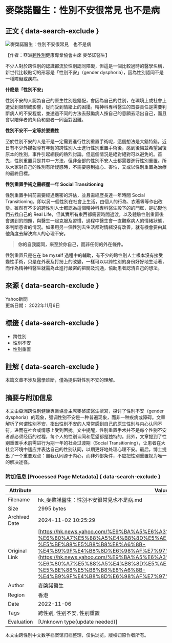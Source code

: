 # 麥棨諾醫生：性別不安很常見 也不是病

## 正文 { data-search-exclude }


![麥棨諾醫生：性別不安很常見　也不是病](https://s.yimg.com/ny/api/res/1.2/FV24DqrzFyAAnfNjFgdsmQ--/YXBwaWQ9aGlnaGxhbmRlcjt3PTk2MDtoPTY0MDtjZj13ZWJw/https://s.yimg.com/os/creatr-uploaded-images/2021-07/52f715f0-f040-11eb-bbf3-9f40fdb33471)

【作者：亞洲[跨性別](https://hk.news.yahoo.com/tag/跨性別)健康專業協會主席 麥棨諾醫生】

不少人對於跨性別的認識都流於性別認同障礙，但這是一個比較過時的醫學名稱，新世代比較貼切的形容是「性別不安」（gender dysphoria），因為性別認同不是一種障礙或疾病。

**什麼是「性別不安」**

性別不安的人認為自己的原生性別是錯配，會因為自己的性別，在環境上或社會上遭受到限制或影響，從而受到情緒上的困擾。精神科專科醫生的首要責任是需要判斷病人的不安程度，並透過不同的方法去鼓勵病人按自己的意願去活出自己，而且會以陪伴者的角色和患者一同面對困難。

**性別不安不一定等於要變性**

至於性別不安的人是不是一定需要進行性別重置手術呢，這個想法是大錯特錯。近日有不少外媒報導有年輕的跨性別人士進行性別重置手術後，感到後悔並希望回復原本的性別，事件引起網民的熱烈討論。但這個情況是絕對絕對可以避免的。首先，性別重置只是其中一方法，但非全部的性別不安人士都需要進行性別重置。所以大家對自己的性別有所疑惑時，不需要感到擔心、害怕，又或以性別重置為治療的最終目標。

**性別重置手術之需經歷一年 Social Transitioning**

性別重置手術前需要經過嚴密的評估，並且需經歷長達一年時間 Social Transitioning，即以另一個性別在社會上生活，由個人的行為、衣著等等作出改變。雖然有不少的跨性別人士都認為這個精神科專科醫生設下的的門檻，是妨礙他們去找自己的 Real Life，但其實所有東西都需要時間過渡，以及體驗性別重置後會遇到的問題，與醫生一起克服及習慣，過程中醫生會一直觀察病人的情緒狀態，來判斷患者的情況。如果用另一個性別去生活都對情緒沒有改善，就有機會要由其他角度去解決病人的心理不安。

> **你的自我認同，來至於你自己，而非任何的外在條件。**

性別重置只是在在 be myself 過程中的輔助，有不少的跨性別人士根本沒有接受變性手術，只是在外表及打扮上的改變，一樣可以以跨性別的身份好好地生活著，而作為精神科醫生就需為此進行嚴密的把關及沟通，協助患者認清自己的想法。

## 來源 { data-search-exclude }
Yahoo新聞  
更新日期： 2022年11月6日  

## 標籤 { data-search-exclude }
- 跨性別
- 性別不安
- 性別重置

## 註解 { data-search-exclude }
本篇文章不涉及醫學診斷，僅為提供對性別不安的理解。

## 摘要与附加信息

<!-- tcd_abstract -->
本文由亞洲跨性別健康專業協會主席麥棨諾醫生撰寫，探讨了性别不安（gender dysphoria）的现象，强调性别不安是一种普遍现象，而非一种疾病或障碍。文章解析了何谓性别不安，指出性别不安的人常常感到自己的原生性别与内心认同不符，进而在社会或情感上受到困扰。文中提醒，性别重置手术并不是每个性别不安者都必须经历的过程，每个人的性别认同和愿望都是独特的。此外，文章提到了性别重置手术前需进行为期一年的社会过渡期（Social Transitioning），让患者在大社会环境中适应并表达自己的性别认同，以期更好地处理心理不安。最后，博士提出了一个重要观点：自我认同源于内心，而非外部条件，不应把性别重置视为唯一的解决途径。
<!-- tcd_abstract_end -->

### 附加信息 [Processed Page Metadata] { data-search-exclude }

| Attribute       | Value                                  |
|-----------------|----------------------------------------|
| Filename        | hk_麥棨諾醫生：性別不安很常見也不是病.md                             |
| Size            | 2995 bytes                           |
| Archived Date   | 2024-11-02 10:25:29                             |
| Original Link   | [https://hk.news.yahoo.com/%E9%BA%A5%E6%A3%A8%E8%AB%BE%E9%86%AB%E7%94%9F-%E6%80%A7%E5%88%A5%E4%B8%8D%E5%AE%89-%E5%BE%88%E5%B8%B8%E8%A6%8B-%E4%B9%9F%E4%B8%8D%E6%98%AF%E7%97%85-044141869.html](https://hk.news.yahoo.com/%E9%BA%A5%E6%A3%A8%E8%AB%BE%E9%86%AB%E7%94%9F-%E6%80%A7%E5%88%A5%E4%B8%8D%E5%AE%89-%E5%BE%88%E5%B8%B8%E8%A6%8B-%E4%B9%9F%E4%B8%8D%E6%98%AF%E7%97%85-044141869.html)                       |
| Author          | 麥棨諾醫生                               |
| Region          | 香港                               |
| Date            | 2022-11-06                                 |
| Tags            | 跨性别, 性别不安, 性别重置                                 |
| Evaluation            | [Unknown type(update needed)]                                 |
<!-- tcd_table_end -->

本文由跨性别中文数字档案馆归档整理，仅供浏览。版权归原作者所有。

